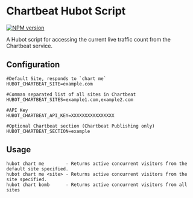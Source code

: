 Chartbeat Hubot Script
=====================
[![NPM version](https://badge.fury.io/js/hubot-chartbeat.svg)](http://badge.fury.io/js/hubot-chartbeat)

A Hubot script for accessing the current live traffic count from the Chartbeat
service.

Configuration
-------------
    #Default Site, responds to `chart me`
    HUBOT_CHARTBEAT_SITE=example.com

    #Comman separated list of all sites in Chartbeat
    HUBOT_CHARTBEAT_SITES=example1.com,example2.com

    #API Key
    HUBOT_CHARTBEAT_API_KEY=XXXXXXXXXXXXXXXX

    #Optional Chartbeat section (Chartbeat Publishing only)
    HUBOT_CHARTBEAT_SECTION=example

Usage
-----
    hubot chart me        - Returns active concurrent visitors from the default site specified.
    hubot chart me <site> - Returns active concurrent visitors from the site specified.
    hubot chart bomb      - Returns active concurrent visitors from all sites
